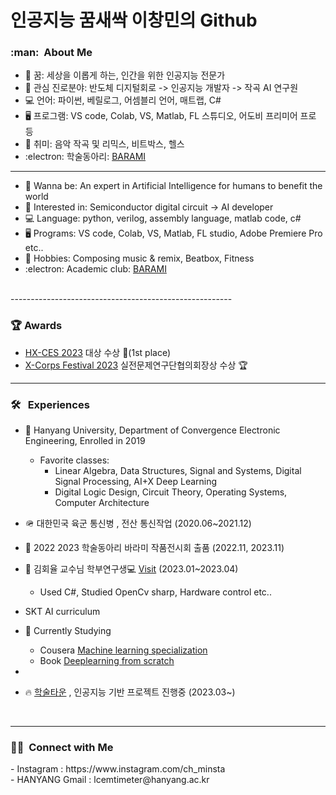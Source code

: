 인공지능 꿈새싹 이창민의 Github
================

<h3> :man: &nbsp;About Me </h3>
 
- 🌱 꿈: 세상을 이롭게 하는, 인간을 위한 인공지능 전문가
- 💙 관심 진로분야: 반도체 디지털회로 -> 인공지능 개발자 -> 작곡 AI 연구원
- 💻 언어: 파이썬, 베릴로그, 어셈블리 언어, 매트랩, C#
- 🖥️ 프로그램: VS code, Colab, VS, Matlab, FL 스튜디오, 어도비 프리미어 프로 등
- 💜 취미: 음악 작곡 및 리믹스, 비트박스, 헬스
- :electron: 학술동아리: [BARAMI](https://ibarami.com/)
-------------------------------------------------------
- 🌱 Wanna be: An expert in Artificial Intelligence for humans to benefit the world
- 💙 Interested in: Semiconductor digital circuit -> AI developer
- 💻 Language: python, verilog, assembly language, matlab code, c#
- 🖥️ Programs: VS code, Colab, VS, Matlab, FL studio, Adobe Premiere Pro etc..
- 💜 Hobbies: Composing music & remix, Beatbox, Fitness
- :electron: Academic club: [BARAMI](https://ibarami.com/)
<br/>
-------------------------------------------------------

<h3>🏆 Awards </h3>

- [HX-CES 2023](http://hxc.hanyang.ac.kr/) 대상 수상 🥇(1st place)
- [X-Corps Festival 2023](https://xcorpsplus.com/) 실전문제연구단협의회장상 수상 🏆

-----------
<h3> 🛠 &nbsp; Experiences </h3>

- 🦁 Hanyang University, Department of Convergence Electronic Engineering, Enrolled in 2019
    * Favorite classes: 
        + Linear Algebra, Data Structures, Signal and Systems, Digital Signal Processing, AI+X Deep Learning
        + Digital Logic Design, Circuit Theory, Operating Systems, Computer Architecture
        
- 🪖 대한민국 육군 통신병 , 전산 통신작업 (2020.06~2021.12)
- 🤖 2022 2023 학술동아리 바라미 작품전시회 출품 (2022.11, 2023.11)
- 📖 김회율 교수님 학부연구생💻 [Visit](http://labinno.co.kr/) (2023.01~2023.04)
    + Used C#, Studied OpenCv sharp, Hardware control etc..

- SKT AI curriculum 
- 📶 Currently Studying 
  + Cousera [Machine learning specialization](https://www.coursera.org/specializations/machine-learning-introduction)
  + Book [Deeplearning from scratch](https://github.com/kchcoo/WegraLee-deep-learning-from-scratch)

- 
- 🔥 [학술타운](https://hylu-s.hanyang.ac.kr/ko/program/all/view/1113) , 인공지능 기반 프로젝트 진행중 (2023.03~)

<br/>


----------------------------------------

<h3> 🤝🏻 &nbsp;Connect with Me </h3> 
<!-- Connect with me -->
<!--icons and links-->
- Instagram : https://www.instagram.com/ch_minsta <br/>
- HANYANG Gmail : lcemtimeter@hanyang.ac.kr



<!--
**chminsta/chminsta** is a ✨ _special_ ✨ repository because its `README.md` (this file) appears on your GitHub profile.

Here are some ideas to get you started:

- 🔭 I’m currently working on ...

- 🌱 I’m currently learning ...
- 👯 I’m looking to collaborate on ...
- 🤔 I’m looking for help with ...
- 💬 Ask me about ...
- 📫 How to reach me: ...
- 😄 Pronouns: ...
- ⚡ Fun fact: ...
-->
